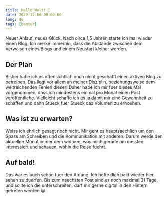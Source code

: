 ```yaml
---
title: Hallo Welt! 👋
date: 2020-12-06 00:00:00
lang: de
tags: [banter]
---
```


Neuer Anlauf, neues Glück.
Nach circa 1,5 Jahren starte ich mal wieder einen Blog. Ich merke immerhin, dass die Abstände zwischen dem Verwaisen eines Blogs und einem Neustart kleiner werden. 

## Der Plan
Bisher habe ich es offensichtlich noch nicht geschafft einen aktiven Blog zu betreiben. Das liegt vor allem an meiner Disziplin, beziehungsweise dem weitreichenden Fehlen dieser!
Daher habe ich mir fuer dieses Mal vorgenommen, dass ich mindestens einmal pro Monat einen Post veroffentliche. Vielleicht schaffe ich es ja damit mir eine Gewohnheit zu schaffen und dann Stueck fuer Stueck das Volumen zu erhoehen.

## Was ist zu erwarten?
Weiss ich ehrlich gesagt noch nicht. Mir geht es hauptsaechlich um den Spass am Schreiben und die Kommunikation mit anderen. Darum werde den aktuellen Monat immer dem widmen, was mich gerade am meisten interessiert und schauen, wohin die Reise fuehrt.

## Auf bald!
Das war es auch schon fuer den Anfang. Ich hoffe dich bald wieder hier sehen zu duerfen.
Bis zum naechsten Post sind es noch maximal 31 Tage, und sollte ich die unterschreiten, darf mir gerne digital in den Hintern getreten werden 😀.
